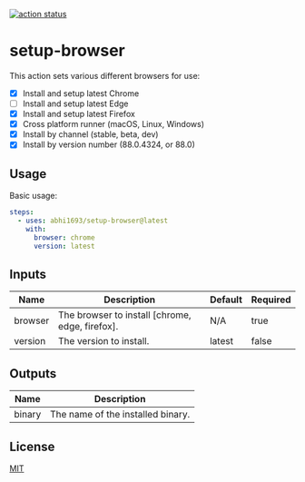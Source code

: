<p>
  <a href="https://github.com/abhi1693/setup-browser/actions"><img alt="action status" src="https://github.com/abhi1693/setup-browser/workflows/action%20ci/badge.svg"></a>
</p>

# setup-browser

This action sets various different browsers for use:

- [x] Install and setup latest Chrome
- [ ] Install and setup latest Edge
- [x] Install and setup latest Firefox
- [x] Cross platform runner (macOS, Linux, Windows)
- [x] Install by channel (stable, beta, dev)
- [x] Install by version number (88.0.4324, or 88.0)

## Usage

Basic usage:

```yaml
steps:
  - uses: abhi1693/setup-browser@latest
    with:
      browser: chrome
      version: latest
```

<!--- BEGIN_ACTION_DOCS --->
## Inputs

| Name | Description | Default | Required |
|------|-------------|---------|----------|
| browser | The browser to install [chrome, edge, firefox]. | N/A | true |
| version | The version to install. | latest | false |

## Outputs

| Name | Description |
|------|-------------|
| binary | The name of the installed binary. |
<!--- END_ACTION_DOCS --->

## License

[MIT](LICENSE)
